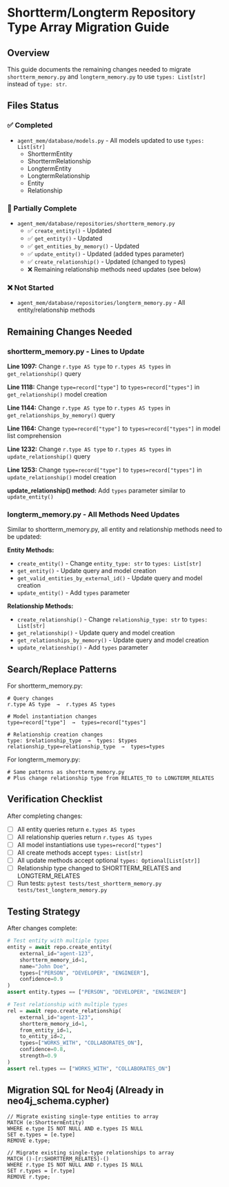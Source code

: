 # Shortterm/Longterm Repository Type Array Migration Guide

## Overview
This guide documents the remaining changes needed to migrate `shortterm_memory.py` and `longterm_memory.py` to use `types: List[str]` instead of `type: str`.

## Files Status

### ✅ Completed
- `agent_mem/database/models.py` - All models updated to use `types: List[str]`
  - ShorttermEntity
  - ShorttermRelationship
  - LongtermEntity
  - LongtermRelationship
  - Entity
  - Relationship

### 🔄 Partially Complete
- `agent_mem/database/repositories/shortterm_memory.py`
  - ✅ `create_entity()` - Updated
  - ✅ `get_entity()` - Updated
  - ✅ `get_entities_by_memory()` - Updated
  - ✅ `update_entity()` - Updated (added types parameter)
  - ✅ `create_relationship()` - Updated (changed to types)
  - ❌ Remaining relationship methods need updates (see below)

### ❌ Not Started
- `agent_mem/database/repositories/longterm_memory.py` - All entity/relationship methods

## Remaining Changes Needed

### shortterm_memory.py - Lines to Update

**Line 1097:** Change `r.type AS type` to `r.types AS types` in `get_relationship()` query

**Line 1118:** Change `type=record["type"]` to `types=record["types"]` in `get_relationship()` model creation

**Line 1144:** Change `r.type AS type` to `r.types AS types` in `get_relationships_by_memory()` query

**Line 1164:** Change `type=record["type"]` to `types=record["types"]` in model list comprehension

**Line 1232:** Change `r.type AS type` to `r.types AS types` in `update_relationship()` query

**Line 1253:** Change `type=record["type"]` to `types=record["types"]` in `update_relationship()` model creation

**update_relationship() method:** Add `types` parameter similar to `update_entity()`

### longterm_memory.py - All Methods Need Updates

Similar to shortterm_memory.py, all entity and relationship methods need to be updated:

**Entity Methods:**
- `create_entity()` - Change `entity_type: str` to `types: List[str]`
- `get_entity()` - Update query and model creation
- `get_valid_entities_by_external_id()` - Update query and model creation
- `update_entity()` - Add `types` parameter

**Relationship Methods:**
- `create_relationship()` - Change `relationship_type: str` to `types: List[str]`
- `get_relationship()` - Update query and model creation
- `get_relationships_by_memory()` - Update query and model creation
- `update_relationship()` - Add `types` parameter

## Search/Replace Patterns

For shortterm_memory.py:
```
# Query changes
r.type AS type  →  r.types AS types

# Model instantiation changes
type=record["type"]  →  types=record["types"]

# Relationship creation changes
type: $relationship_type  →  types: $types
relationship_type=relationship_type  →  types=types
```

For longterm_memory.py:
```
# Same patterns as shortterm_memory.py
# Plus change relationship type from RELATES_TO to LONGTERM_RELATES
```

## Verification Checklist

After completing changes:
- [ ] All entity queries return `e.types AS types`
- [ ] All relationship queries return `r.types AS types`
- [ ] All model instantiations use `types=record["types"]`
- [ ] All create methods accept `types: List[str]`
- [ ] All update methods accept optional `types: Optional[List[str]]`
- [ ] Relationship type changed to SHORTTERM_RELATES and LONGTERM_RELATES
- [ ] Run tests: `pytest tests/test_shortterm_memory.py tests/test_longterm_memory.py`

## Testing Strategy

After changes complete:
```python
# Test entity with multiple types
entity = await repo.create_entity(
    external_id="agent-123",
    shortterm_memory_id=1,
    name="John Doe",
    types=["PERSON", "DEVELOPER", "ENGINEER"],
    confidence=0.9
)
assert entity.types == ["PERSON", "DEVELOPER", "ENGINEER"]

# Test relationship with multiple types
rel = await repo.create_relationship(
    external_id="agent-123",
    shortterm_memory_id=1,
    from_entity_id=1,
    to_entity_id=2,
    types=["WORKS_WITH", "COLLABORATES_ON"],
    confidence=0.8,
    strength=0.9
)
assert rel.types == ["WORKS_WITH", "COLLABORATES_ON"]
```

## Migration SQL for Neo4j (Already in neo4j_schema.cypher)

```cypher
// Migrate existing single-type entities to array
MATCH (e:ShorttermEntity)
WHERE e.type IS NOT NULL AND e.types IS NULL
SET e.types = [e.type]
REMOVE e.type;

// Migrate existing single-type relationships to array
MATCH ()-[r:SHORTTERM_RELATES]-()
WHERE r.type IS NOT NULL AND r.types IS NULL
SET r.types = [r.type]
REMOVE r.type;
```
